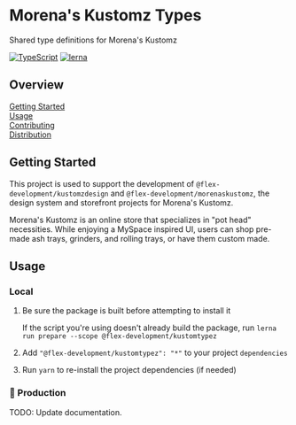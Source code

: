 # Morena's Kustomz Types

Shared type definitions for Morena's Kustomz

[![TypeScript](https://badgen.net/badge/-/typescript?icon=typescript&label)](https://www.typescriptlang.org/)
[![lerna](https://img.shields.io/badge/maintained%20with-lerna-cc00ff.svg)](https://lerna.js.org/)

## Overview

[Getting Started](#getting-started)  
[Usage](#usage)  
[Contributing](docs/CONTRIBUTING.md)  
[Distribution](docs/DISTRIBUTION.md)

## Getting Started

This project is used to support the development of
`@flex-development/kustomzdesign` and `@flex-development/morenaskustomz`, the
design system and storefront projects for Morena's Kustomz.

Morena's Kustomz is an online store that specializes in "pot head" necessities.
While enjoying a MySpace inspired UI, users can shop pre-made ash trays,
grinders, and rolling trays, or have them custom made.

## Usage

### Local

1. Be sure the package is built before attempting to install it

   If the script you're using doesn't already build the package, run
   `lerna run prepare --scope @flex-development/kustomtypez`

2. Add `"@flex-development/kustomtypez": "*"` to your project `dependencies`

3. Run `yarn` to re-install the project dependencies (if needed)

### 🚧 Production

TODO: Update documentation.

